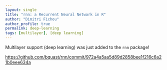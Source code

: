 ```yaml
---
layout: single
title: "rnn: a Recurrent Neural Network in R"
author: "Dimitri Fichou"
author_profile: true
permalink: deep-learning
tags: [multilayer], [deep learning]
---
```


Multilayer support (deep learning) was just added to the `rnn` package!

https://github.com/bquast/rnn/commit/972a4a5aa5d89d2858bee1f216c6a21b0eee634a
